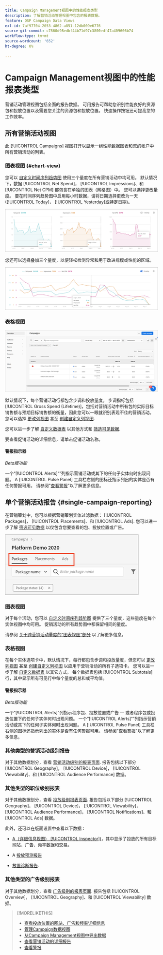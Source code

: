 ```yaml
---
title: Campaign Management视图中的性能报表类型
description: 了解营销活动管理视图中包含的报表数据。
feature: DSP Campaign Data Views
exl-id: 7af97704-2053-4862-a851-12db009e6776
source-git-commit: c7860d98edbf44b71d97c3800edf47a409606b74
workflow-type: tm+mt
source-wordcount: '652'
ht-degree: 0%

---
```


# Campaign Management视图中的性能报表类型

营销活动管理视图包括全面的报告数据。 可用报告可帮助您识别性能良好的资源包和投放位置以及需要您关注的资源包和投放位置。 快速操作按钮还可提高您的工作效率。

## 所有营销活动视图

此 [!UICONTROL Campaigns] 视图打开以显示一组性能数据图表和您的帐户中所有营销活动的列表。

### 图表视图 {#chart-view}

您可以 [自定义时间序列趋势图](campaign-data-views-manage.md#data-visualizations-manage) 使用三个量度在所有营销活动中均可用。 默认情况下，数据 [!UICONTROL Net Spend]， [!UICONTROL Impressions]、和 [!UICONTROL Net CPM] 都包含在单独的图表（网格图）中。 您可以选择更改量度。 要在时间序列趋势图中启用每小时数据，请将日期选择更改为一天([!UICONTROL Today]， [!UICONTROL Yesterday]或特定日期)。

![三个量度的独立趋势图](/help/dsp/assets/trend-chart-separate.png)

您还可以选择叠加三个量度，以便轻松检测异常和用于改进规模或性能的区域。

![带叠加图的趋势图](/help/dsp/assets/trend-chart.png)

### 表格视图

![营销活动列表](/help/dsp/assets/campaigns-list.png)

默认情况下，每个营销活动行都包含步调和投放量度。 步调指标包括 [!UICONTROL Gross Spend (Lifetime)]，包括对营销活动中所有包的实际目标销售额与预期目标销售额的衡量，因此您可以一眼就识别表现不佳的营销活动。 您可以选择 [更改列视图](campaign-data-views-manage.md#column-view-change) 甚至 [创建自定义列视图](campaign-data-views-manage.md#column-view-create).

您可以进一步了解 [自定义数据表](campaign-data-views-manage.md#data-tables-manage) 以其他方式和 [筛选可见数据](campaign-data-views-manage.md#filter-data-tables).

要查看促销活动的详细信息，请单击促销活动名称。

#### 警报指示器

*Beta版功能*

一个“[!UICONTROL Alerts]“”列指示营销活动或其下的任何子实体何时出现问题。 A [!UICONTROL Pulse Panel] 工具栏右侧的图标还指示列出的实体是否有任何警报可用。 请参阅&quot;[查看警报](campaign-alerts.md)”以了解更多信息。

## 单个营销活动报告 {#single-campaign-reporting}

在营销策划中，您可以根据营销策划实体过滤数据： [!UICONTROL Packages]， [!UICONTROL Placements]、和 [!UICONTROL Ads]. 您可以进一步了解 [筛选可见数据](campaign-data-views-manage.md#filter-data-tables) 以仅包含您要查看的包、投放位置或广告。

![营销活动实体选项卡](/help/dsp/assets/campaign-subtabs.png)

### 图表视图

对于每个活动，您可以 [自定义时间序列趋势图](campaign-data-views-manage.md#data-visualizations-manage) 提供了三个量度，这些量度在每个实体视图中均可用。 促销活动的所有趋势图中都保留相同的量度。

请参阅 [关于跨营销活动量度的“图表视图”部分](#chart-view) 以了解更多信息。

### 表格视图

在每个实体选项卡中，默认情况下，每行都包含步调和投放量度，但您可以 [更改列视图](campaign-data-views-manage.md#column-view-change) 甚至 [创建自定义列视图](campaign-data-views-manage.md#column-view-create) 以应用于营销活动的所有子选项卡。 您可以进一步了解 [自定义数据表](campaign-data-views-manage.md#data-tables-manage) 以其它方式。 每个数据表包括 [!UICONTROL Subtotals] 行，其中显示所有可见行中每个量度的总和或平均值。

#### 警报指示器

*Beta版功能*

一个“[!UICONTROL Alerts]“列指示程序包、投放位置或广告 — 或者程序包或投放位置下的任何子实体何时出现问题。 一个“[!UICONTROL Alerts]“”列指示营销活动或其下的任何子实体何时出现问题。 A [!UICONTROL Pulse Panel] 工具栏右侧的图标还指示列出的实体是否有任何警报可用。 请参阅&quot;[查看警报](campaign-alerts.md)”以了解更多信息。

### 其他类型的营销活动级别报告

对于其他数据划分，查看 [营销活动级别的报表页面](/help/dsp/campaign-management/campaigns/campaign-view-report.md). 报告包括以下部分 [!UICONTROL Geography]， [!UICONTROL Device]， [!UICONTROL Viewability]、和 [!UICONTROL Audience Performance] 数据。

### 其他类型的职位级别报表

对于其他数据划分，查看 [投放级别报表页面](/help/dsp/campaign-management/placements/placement-view-report.md). 报告包括以下部分 [!UICONTROL Geography]， [!UICONTROL Device]， [!UICONTROL Viewability]， [!UICONTROL Audience Performance]， [!UICONTROL Notifications]、和 [!UICONTROL Ads] 数据。

此外，还可以在版面设置中查看以下数据：

* [A（详细信息视图） [!UICONTROL Inspector])](placement-details-view.md)，其中显示了投放的所有目标网站、广告、频率数据和交易。

* A [投放预测报告](/help/dsp/campaign-management/reports/placement-forecast.md)

* [放置诊断报告](/help/dsp/campaign-management/reports/placement-diagnostics.md).


### 其他类型的广告级别报表

对于其他数据划分，查看 [广告级别的报表页面](/help/dsp/campaign-management/ads/ad-view-report.md). 报告包括 [!UICONTROL Overview]， [!UICONTROL Geography]、和 [!UICONTROL Viewability] 数据。

>[!MORELIKETHIS]
>
>* [查看投放位置的网站、广告和频率详细信息](placement-details-view.md)
>* [管理Campaign数据视图](campaign-data-views-manage.md)
>* [从Campaign Management视图中导出数据](campaign-export-data.md)
>* [查看营销活动的详细报告](/help/dsp/campaign-management/campaigns/campaign-view-report.md)
>* [查看警报](campaign-alerts.md)
